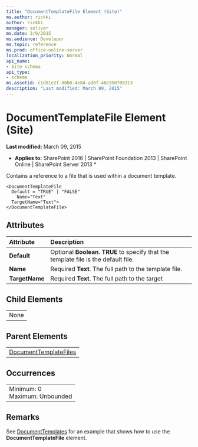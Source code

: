 ```yaml
---
title: "DocumentTemplateFile Element (Site)"
ms.author: rickki
author: rickki
manager: soliver
ms.date: 3/9/2015
ms.audience: Developer
ms.topic: reference
ms.prod: office-online-server
localization_priority: Normal
api_name:
- Site schema
api_type:
- schema
ms.assetid: c1d81e2f-80b0-4e84-ad0f-48e350708313
description: "Last modified: March 09, 2015"
---
```


# DocumentTemplateFile Element (Site)

 **Last modified:** March 09, 2015 
  
 * **Applies to:** SharePoint 2016 | SharePoint Foundation 2013 | SharePoint Online | SharePoint Server 2013 * 
  
Contains a reference to a file that is used within a document template. 
  
```
<DocumentTemplateFile
  Default = "TRUE" | "FALSE"
    Name="Text"
  TargetName="Text">
</DocumentTemplateFile>
```

## Attributes

|**Attribute**|**Description**|
|:-----|:-----|
|**Default** <br/> |Optional **Boolean**. **TRUE** to specify that the template file is the default file.  <br/> |
|**Name** <br/> |Required **Text**. The full path to the template file.  <br/> |
|**TargetName** <br/> |Required **Text**. The full path to the target  <br/> |
   
## Child Elements

||
|:-----|
|None |
   
## Parent Elements

||
|:-----|
|[DocumentTemplateFiles](documenttemplatefiles-element-site.md)|
   
## Occurrences

||
|:-----|
|Minimum: 0  <br/> Maximum: Unbounded  <br/> |
   
## Remarks

See [DocumentTemplates](documenttemplates-element-site.md) for an example that shows how to use the **DocumentTemplateFile** element. 
  

